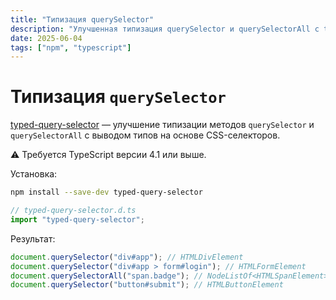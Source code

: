```yaml
---
title: "Типизация querySelector"
description: "Улучшенная типизация querySelector и querySelectorAll с typed-query-selector для точного вывода типов элементов на основе CSS-селекторов в TypeScript."
date: 2025-06-04
tags: ["npm", "typescript"]
---
```


# Типизация `querySelector`

[typed-query-selector](https://www.npmjs.com/package/typed-query-selector) — улучшение типизации методов `querySelector` и `querySelectorAll` с выводом типов на основе CSS-селекторов.

⚠️ Требуется TypeScript версии 4.1 или выше.

Установка:

```bash
npm install --save-dev typed-query-selector
```

```ts
// typed-query-selector.d.ts
import "typed-query-selector";
```

Результат:

```ts
document.querySelector("div#app"); // HTMLDivElement
document.querySelector("div#app > form#login"); // HTMLFormElement
document.querySelectorAll("span.badge"); // NodeListOf<HTMLSpanElement>
document.querySelector("button#submit"); // HTMLButtonElement
```
